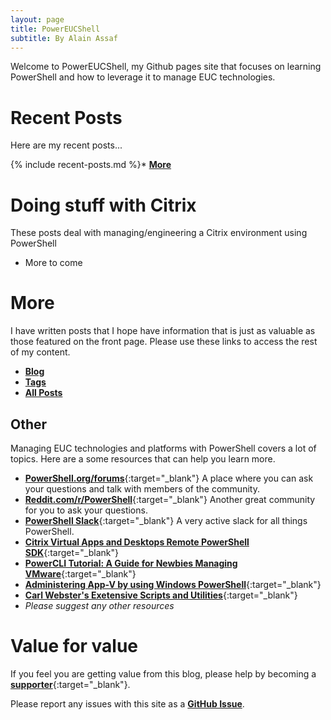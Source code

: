 ```yaml
---
layout: page
title: PowerEUCShell
subtitle: By Alain Assaf
---
```


Welcome to PowerEUCShell, my Github pages site that focuses on learning PowerShell and how to leverage it to manage EUC technologies. 

# Recent Posts

Here are my recent posts...

{% include recent-posts.md %}* [**More**](sitemap/?utm_source=blog&utm_medium=blog&utm_content=recent)

# Doing stuff with Citrix

These posts deal with managing/engineering a Citrix environment using PowerShell

* More to come

# More

I have written posts that I hope have information that is just as valuable as those featured on the front page. Please use these links to access the rest of my content.

* [**Blog**](blog/?utm_source=blog&utm_medium=blog&utm_content=more)
* [**Tags**](/tags/?utm_source=blog&utm_medium=blog&utm_content=more)
* [**All Posts**](sitemap/?utm_source=blog&utm_medium=blog&utm_content=more)

## Other

Managing EUC technologies and platforms with PowerShell covers a lot of topics. Here are a some resources that can help you learn more.

* [**PowerShell.org/forums**](https://powershell.org/forums/){:target="_blank"} A place where you can ask your questions and talk with members of the community.
* [**Reddit.com/r/PowerShell**](https://reddit.com/r/powershell){:target="_blank"} Another great community for you to ask your questions.
* [**PowerShell Slack**](http://slack.poshcode.org){:target="_blank"} A very active slack for all things PowerShell.
* [**Citrix Virtual Apps and Desktops Remote PowerShell SDK**](https://docs.citrix.com/en-us/citrix-virtual-apps-desktops-service/sdk-api.html){:target="_blank"}
* [**PowerCLI Tutorial: A Guide for Newbies Managing VMware**](https://adamtheautomator.com/powercli-tutorial/){:target="_blank"}
* [**Administering App-V by using Windows PowerShell**](https://docs.microsoft.com/en-us/windows/application-management/app-v/appv-administering-appv-with-powershell){:target="_blank"}
* [**Carl Webster's Exetensive Scripts and Utilities**](https://carlwebster.com/downloads/){:target="_blank"}
* *Please suggest any other resources*

# Value for value

If you feel you are getting value from this blog, please help by becoming a [**supporter**](https://www.paypal.me/PowerEUCShell){:target="_blank"}.

Please report any issues with this site as a [**GitHub Issue**](https://github.com/alainassaf/alainassaf.github.io/issues).
